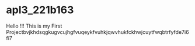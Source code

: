 # apl3_221b163
Hello !!! This is my First Projectbvjkhdsqgkugvcujhgfvuqeykfvuhkjqwvhukfckhwjcuytfwqbtrfyfde7i6fi7